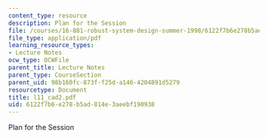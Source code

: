 ```yaml
---
content_type: resource
description: Plan for the Session
file: /courses/16-881-robust-system-design-summer-1998/6122f7b6e278b5ad814e3aeebf190938_l11_cad2.pdf
file_type: application/pdf
learning_resource_types:
- Lecture Notes
ocw_type: OCWFile
parent_title: Lecture Notes
parent_type: CourseSection
parent_uid: 98b160fc-873f-f25d-a146-4204891d5279
resourcetype: Document
title: l11_cad2.pdf
uid: 6122f7b6-e278-b5ad-814e-3aeebf190938
---
```

Plan for the Session


